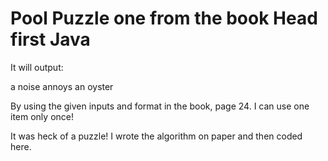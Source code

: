 # Pool Puzzle one from the book Head first Java

It will output:

a noise
annoys
an oyster

By using the given inputs and format in the book, page 24. I can use one item only once!

It was heck of a puzzle! I wrote the algorithm on paper
and then coded here.
